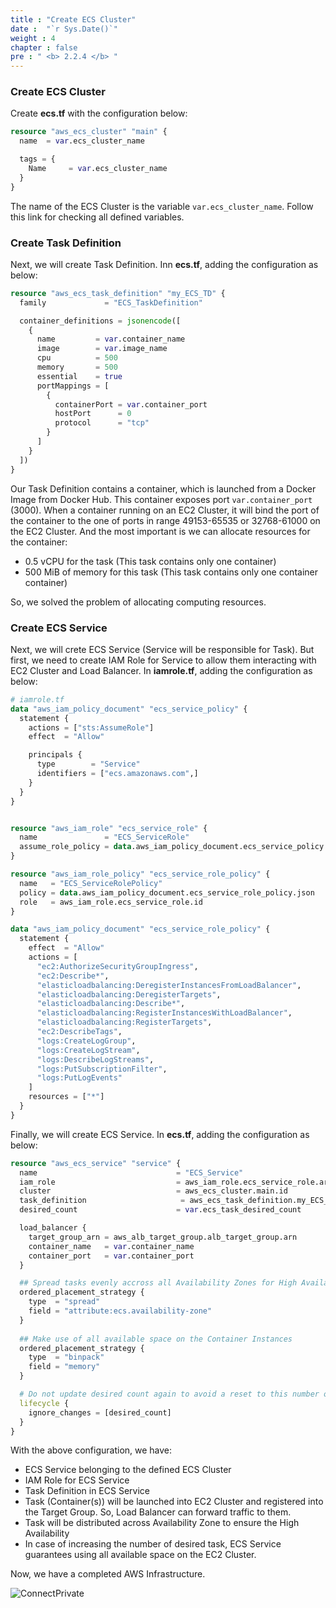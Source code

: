 ```yaml
---
title : "Create ECS Cluster"
date :  "`r Sys.Date()`" 
weight : 4 
chapter : false
pre : " <b> 2.2.4 </b> "
---
```


### Create ECS Cluster

Create **ecs.tf** with the configuration below:

```tf
resource "aws_ecs_cluster" "main" {
  name  = var.ecs_cluster_name

  tags = {
    Name     = var.ecs_cluster_name
  }
}
```

The name of the ECS Cluster is the variable `var.ecs_cluster_name`. Follow this link for checking all defined variables.

### Create Task Definition

Next, we will create Task Definition. Inn **ecs.tf**, adding the configuration as below:

```tf
resource "aws_ecs_task_definition" "my_ECS_TD" {
  family             = "ECS_TaskDefinition"

  container_definitions = jsonencode([
    {
      name         = var.container_name
      image        = var.image_name
      cpu          = 500
      memory       = 500
      essential    = true
      portMappings = [
        {
          containerPort = var.container_port
          hostPort      = 0
          protocol      = "tcp"
        }
      ]
    }
  ])
}
```

Our Task Definition contains a container, which is launched from a Docker Image from Docker Hub. This container exposes port `var.container_port` (3000). When a container running on an EC2 Cluster, it will bind the port of the container to the one of ports in range 49153-65535 or 32768-61000 on the EC2 Cluster. And the most important is we can allocate resources for the container:

- 0.5 vCPU for the task (This task contains only one container)
- 500 MiB of memory for this task (This task contains only one container container)

So, we solved the problem of allocating computing resources.

### Create ECS Service

Next, we will crete ECS Service (Service will be responsible for Task). But first, we need to create IAM Role for Service to allow them interacting with EC2 Cluster and Load Balancer. In **iamrole.tf**, adding the configuration as below:

```tf
# iamrole.tf
data "aws_iam_policy_document" "ecs_service_policy" {
  statement {
    actions = ["sts:AssumeRole"]
    effect  = "Allow"

    principals {
      type        = "Service"
      identifiers = ["ecs.amazonaws.com",]
    }
  }
}


resource "aws_iam_role" "ecs_service_role" {
  name               = "ECS_ServiceRole"
  assume_role_policy = data.aws_iam_policy_document.ecs_service_policy.json
}

resource "aws_iam_role_policy" "ecs_service_role_policy" {
  name   = "ECS_ServiceRolePolicy"
  policy = data.aws_iam_policy_document.ecs_service_role_policy.json
  role   = aws_iam_role.ecs_service_role.id
}

data "aws_iam_policy_document" "ecs_service_role_policy" {
  statement {
    effect  = "Allow"
    actions = [
      "ec2:AuthorizeSecurityGroupIngress",
      "ec2:Describe*",
      "elasticloadbalancing:DeregisterInstancesFromLoadBalancer",
      "elasticloadbalancing:DeregisterTargets",
      "elasticloadbalancing:Describe*",
      "elasticloadbalancing:RegisterInstancesWithLoadBalancer",
      "elasticloadbalancing:RegisterTargets",
      "ec2:DescribeTags",
      "logs:CreateLogGroup",
      "logs:CreateLogStream",
      "logs:DescribeLogStreams",
      "logs:PutSubscriptionFilter",
      "logs:PutLogEvents"
    ]
    resources = ["*"]
  }
}
```

Finally, we will create ECS Service. In **ecs.tf**, adding the configuration as below:

```tf
resource "aws_ecs_service" "service" {
  name                               = "ECS_Service"
  iam_role                           = aws_iam_role.ecs_service_role.arn
  cluster                            = aws_ecs_cluster.main.id
  task_definition                     = aws_ecs_task_definition.my_ECS_TD.arn
  desired_count                      = var.ecs_task_desired_count

  load_balancer {
    target_group_arn = aws_alb_target_group.alb_target_group.arn
    container_name   = var.container_name
    container_port   = var.container_port
  }

  ## Spread tasks evenly accross all Availability Zones for High Availability
  ordered_placement_strategy {
    type  = "spread"
    field = "attribute:ecs.availability-zone"
  }
  
  ## Make use of all available space on the Container Instances
  ordered_placement_strategy {
    type  = "binpack"
    field = "memory"
  }

  # Do not update desired count again to avoid a reset to this number on every deploymengit t
  lifecycle {
    ignore_changes = [desired_count]
  }
}
```

With the above configuration, we have:

- ECS Service belonging to the defined ECS Cluster
- IAM Role for ECS Service
- Task Definition in ECS Service
- Task (Container(s)) will be launched into EC2 Cluster and registered into the Target Group. So, Load Balancer can forward traffic to them.
- Task will be distributed across Availability Zone to ensure the High Availability
- In case of increasing the number of desired task, ECS Service guarantees using all available space on the EC2 Cluster.


Now, we have a completed AWS Infrastructure.

![ConnectPrivate](/images/arc-log.png) 